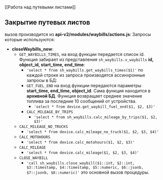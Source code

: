 [[Работа над путевыми листами]]

## Закрытие путевых листов
вызов производится из __api-v2/modules/waybills/actions.js__:
Запросы которые используются:
-  __closeWaybills_new__:
	- `GET_WAYBILLS_TIMES`, на вход функции передается список id. Функция забирает из представления `sh_waybills.v_waybills` __id, object_id, start_time, end_time__:
		- `'select * from sh_waybills.get_waybills_times($1)'`
		по каждой строке из запроса производятся ассинхронные запросы в БД: 
		- `GET_FUEL_END` на вход функции передаются параметры __start_time, end_time, object_id__. Сама функция находится в __архивной БД__. Функция возвращает среднее значение топлива за последние 10 сообщений от устройства.
			- `'select * from device.get_waybill_fuel_end($1, $2, $3)'`
		- `CALC_MILEAGE_BY_TRIPS`
			- `'select * from sh_waybills.calc_mileage_by_trips($1, $2, $3)'`
	- `CALC_MILEAGE_NO_TRUCKS`
		- `'select * from device.calc_mileage_no_truck($1, $2, $3, $4)'`
	- `CALC_MOTOHOURS`
		- `'select * from device.calc_motohours($1, $2, $3)'`
	- `CALC_MILEAGE`
		- `'select * from device.calc_mileage($1, $2, $3, $4)'`
	- `CLOSE_WAYBILL`
		- `'call sh_waybills.close_waybill($1::int, $2::int, $3::timestamp, $4::timestamp, $5::numeric, $6::jsonb, $7::jsonb, $8::numeric)'` это основной вызов процедуры.
